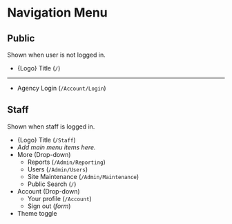 # Navigation Menu

## Public

Shown when user is not logged in.

* {Logo} Title (`/`)

---

* Agency Login (`/Account/Login`)

## Staff

Shown when staff is logged in.

* {Logo} Title (`/Staff`)
* *Add main menu items here.*
* More (Drop-down)
    * Reports (`/Admin/Reporting`)
    * Users (`/Admin/Users`)
    * Site Maintenance (`/Admin/Maintenance`)
    * Public Search (`/`)
* Account (Drop-down)
    * Your profile (`/Account`)
    * Sign out (*form*)
* Theme toggle
